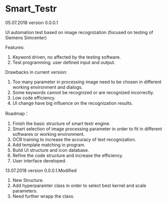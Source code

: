 # Smart_Testr

05.07.2018 version 0.0.0.1

UI automation test based on image recognization (focused on testing of Siemens Simcenter)

Features:
1. Keyword driven, no affected by the testing software.
2. Test programming. user defined input and output.

Drawbacks in current version:
1. Too many parameter in processing image need to be chosen in different working environment and dialogs.
2. Some keywords cannot be recognized or are recognized incorrectly.
3. Low code efficiency.
4. UI change have big influence on the recognization results.

Roadmap：
1. Finish the basic structure of smart testr engine. 
2. Smart selection of image processing parameter in order to fit in different softwares or working environment.
3. OCR training to increase the accuracy of text recognization.
4. Add template matching in program.
5. Build UI structure and icon database.
6. Refine the code structure and increase the efficiency.
7. User interface developed.

13.07.2018 version 0.0.0.1.Modified

1. New Structure.
2. Add hyperparamter class in order to select best kernel and scale parameters.
3. Need further wrapp the class.
